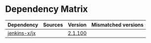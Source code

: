 # Dependency Matrix

Dependency | Sources | Version | Mismatched versions
---------- | ------- | ------- | -------------------
[jenkins-x/jx](https://github.com/jenkins-x/jx.git) |  | [2.1.100](https://github.com/jenkins-x/jx/releases/tag/v2.1.100) | 

